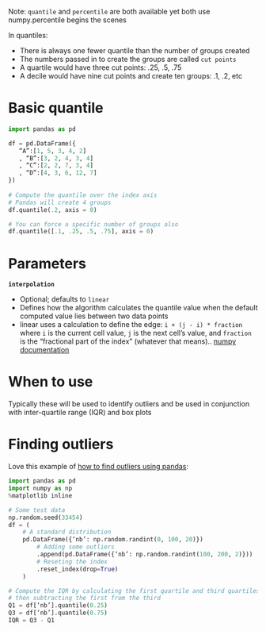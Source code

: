 Note: `quantile` and `percentile` are both available yet both use numpy.percentile begins the scenes

In quantiles:
- There is always one fewer quantile than the number of groups created
- The numbers passed in to create the groups are called `cut points`
- A quartile would have three cut points: .25, .5, .75
- A decile would have nine cut points and create ten groups: .1, .2, etc

# Basic quantile 
```python   
import pandas as pd 

df = pd.DataFrame({
   “A”:[1, 5, 3, 4, 2]
   , “B”:[3, 2, 4, 3, 4]
   , “C”:[2, 2, 7, 3, 4]
   , “D”:[4, 3, 6, 12, 7]
}) 
  
# Compute the quantile over the index axis
# Pandas will create 4 groups 
df.quantile(.2, axis = 0) 

# You can force a specific number of groups also
df.quantile([.1, .25, .5, .75], axis = 0) 
```

# Parameters 
**`interpolation`**
- Optional; defaults to `linear`
- Defines how the algorithm calculates the quantile value when the default computed value lies between two data points
- linear uses a calculation to define the edge: `i + (j - i) * fraction` where `i` is the current cell value, `j` is the next cell’s value, and `fraction` is the “fractional part of the index” (whatever that means).. [numpy documentation](https://numpy.org/doc/stable/reference/generated/numpy.quantile.html)

# When to use
Typically these will be used to identify outliers and be used in conjunction with inter-quartile range (IQR) and box plots

# Finding outliers 
Love this example of [how to find outliers using pandas](https://www.back2code.me/2017/08/outliers/):

```python   
import pandas as pd
import numpy as np
%matplotlib inline

# Some test data
np.random.seed(33454)
df = (
    # A standard distribution
    pd.DataFrame({‘nb’: np.random.randint(0, 100, 20)})
        # Adding some outliers
        .append(pd.DataFrame({‘nb’: np.random.randint(100, 200, 2)}))
        # Reseting the index
        .reset_index(drop=True)
    )

# Compute the IQR by calculating the first quartile and third quartiles,
# then subtracting the first from the third
Q1 = df[‘nb’].quantile(0.25)
Q3 = df[‘nb’].quantile(0.75)
IQR = Q3 - Q1

``` 





